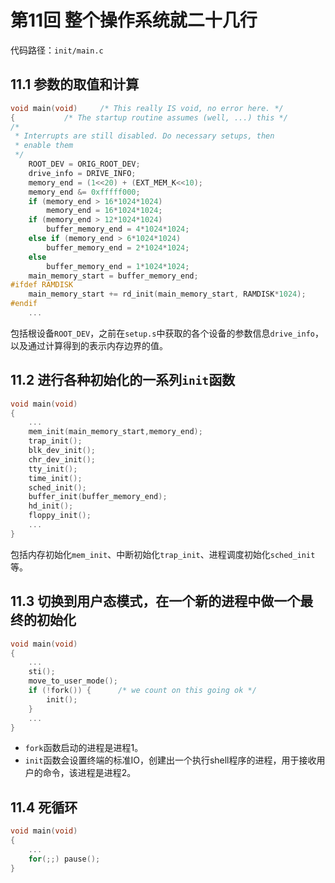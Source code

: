 # 第11回 整个操作系统就二十几行

代码路径：`init/main.c`

## 11.1 参数的取值和计算

```c
void main(void)		/* This really IS void, no error here. */
{			/* The startup routine assumes (well, ...) this */
/*
 * Interrupts are still disabled. Do necessary setups, then
 * enable them
 */
 	ROOT_DEV = ORIG_ROOT_DEV;
 	drive_info = DRIVE_INFO;
	memory_end = (1<<20) + (EXT_MEM_K<<10);
	memory_end &= 0xfffff000;
	if (memory_end > 16*1024*1024)
		memory_end = 16*1024*1024;
	if (memory_end > 12*1024*1024) 
		buffer_memory_end = 4*1024*1024;
	else if (memory_end > 6*1024*1024)
		buffer_memory_end = 2*1024*1024;
	else
		buffer_memory_end = 1*1024*1024;
	main_memory_start = buffer_memory_end;
#ifdef RAMDISK
	main_memory_start += rd_init(main_memory_start, RAMDISK*1024);
#endif    
    ...
```

包括根设备`ROOT_DEV`，之前在`setup.s`中获取的各个设备的参数信息`drive_info`，以及通过计算得到的表示内存边界的值。

## 11.2 进行各种初始化的一系列`init`函数

```c
void main(void)	
{
    ...
    mem_init(main_memory_start,memory_end);
	trap_init();
	blk_dev_init();
	chr_dev_init();
	tty_init();
	time_init();
	sched_init();
	buffer_init(buffer_memory_end);
	hd_init();
	floppy_init();
    ...
}
```

包括内存初始化`mem_init`、中断初始化`trap_init`、进程调度初始化`sched_init`等。

## 11.3 切换到用户态模式，在一个新的进程中做一个最终的初始化

```c
void main(void) 
{
    ...
    sti();
	move_to_user_mode();
	if (!fork()) {		/* we count on this going ok */
		init();
	}
    ...
}
```

- `fork`函数启动的进程是进程1。
- `init`函数会设置终端的标准IO，创建出一个执行shell程序的进程，用于接收用户的命令，该进程是进程2。

## 11.4 死循环

```c
void main(void) 
{
    ...
    for(;;) pause();
}
```

